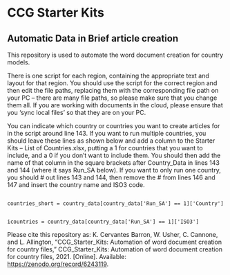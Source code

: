 # CCG Starter Kits 
## Automatic Data in Brief article creation

This repository is used to automate the word document creation for country models.

There is one script for each region, containing the appropriate text and layout for that region. You should use the script for the correct region and then edit the file paths, replacing them with the corresponding file path on your PC – there are many file paths, so please make sure that you change them all. If you are working with documents in the cloud, please ensure that you ‘sync local files’ so that they are on your PC.   

You can indicate which country or countries you want to create articles for in the script around line 143. If you want to run multiple countries, you should leave these lines as shown below and add a column to the Starter Kits – List of Countries.xlsx, putting a 1 for countries that you want to include, and a 0 if you don’t want to include them. You should then add the name of that column in the square brackets after Country_Data in lines 143 and 144 (where it says Run_SA below). If you want to only run one country, you should # out lines 143 and 144, then remove the # from lines 146 and 147 and insert the country name and ISO3 code.   

<code>
countries_short = country_data[country_data['Run_SA'] == 1]['Country']

icountries = country_data[country_data['Run_SA'] == 1]['ISO3']
</code>

Please cite this repository as:
K. Cervantes Barron, W. Usher, C. Cannone, and L. Allington, “CCG_Starter_Kits: Automation of word document creation for country files,” CCG_Starter_Kits: Automation of word document creation for country files, 2021. [Online]. Available: https://zenodo.org/record/6243119.
